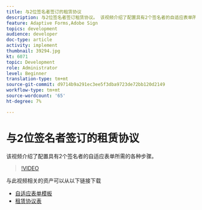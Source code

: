 ```yaml
---
title: 与2位签名者签订的租赁协议
description: 与2位签名者签订租赁协议。 该视频介绍了配置具有2个签名者的自适应表单所需的各种步骤。
feature: Adaptive Forms,Adobe Sign
topics: development
audience: developer
doc-type: article
activity: implement
thumbnail: 39294.jpg
kt: 6071
topic: Development
role: Administrator
level: Beginner
translation-type: tm+mt
source-git-commit: d9714b9a291ec3ee5f3dba9723de72bb120d2149
workflow-type: tm+mt
source-wordcount: '65'
ht-degree: 7%

---
```


# 与2位签名者签订的租赁协议

该视频介绍了配置具有2个签名者的自适应表单所需的各种步骤。

>[!VIDEO](https://video.tv.adobe.com/v/39294/?quality=9&learn=on)

与此视频相关的资产可以从以下链接下载

* [自适应表单模板](assets/tenancy-agreement-template.zip)
* [租赁协议表](assets/rental-agreement-form.zip)
